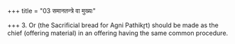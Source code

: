 +++
title = "03 समानतन्त्रे वा मुख्यः"

+++
3. Or (the Sacrificial bread for Agni Pathikr̥t) should be made as the chief (offering material) in an offering having the same common procedure. 
